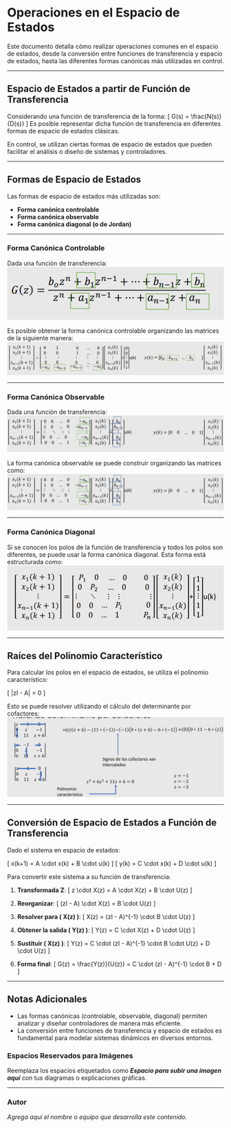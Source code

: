 # Operaciones en el Espacio de Estados

Este documento detalla cómo realizar operaciones comunes en el espacio de estados, desde la conversión entre funciones de transferencia y espacio de estados, hasta las diferentes formas canónicas más utilizadas en control.

---

## Espacio de Estados a partir de Función de Transferencia

Considerando una función de transferencia de la forma:
\[
G(s) = \frac{N(s)}{D(s)}
\]
Es posible representar dicha función de transferencia en diferentes formas de espacio de estados clásicas.

En control, se utilizan ciertas formas de espacio de estados que pueden facilitar el análisis o diseño de sistemas y controladores.

---

## Formas de Espacio de Estados

Las formas de espacio de estados más utilizadas son:
- **Forma canónica controlable**
- **Forma canónica observable**
- **Forma canónica diagonal (o de Jordan)**

---

### Forma Canónica Controlable

Dada una función de transferencia:
![](https://github.com/andres14guevara/APUNTES-3-corte-semana-13-1/blob/main/imagen%201-2apuntes..png)

Es posible obtener la forma canónica controlable organizando las matrices de la siguiente manera:
![](https://github.com/andres14guevara/APUNTES-3-corte-semana-13-1/blob/main/imagen%202-2apuntes..png)

---

### Forma Canónica Observable

Dada una función de transferencia:
![](https://github.com/andres14guevara/APUNTES-3-corte-semana-13-1/blob/main/imagen%203-2apuntes..png)

La forma canónica observable se puede construir organizando las matrices como:
![](https://github.com/andres14guevara/APUNTES-3-corte-semana-13-1/blob/main/imagen%204-2apuntes..png)

---

### Forma Canónica Diagonal

Si se conocen los polos de la función de transferencia y todos los polos son diferentes, se puede usar la forma canónica diagonal. Esta forma está estructurada como:
![](https://github.com/andres14guevara/APUNTES-3-corte-semana-13-1/blob/main/imagen%205-2apuntes..png)

---

## Raíces del Polinomio Característico

Para calcular los polos en el espacio de estados, se utiliza el polinomio característico:

\[
|zI - A| = 0
\]

Esto se puede resolver utilizando el cálculo del determinante por cofactores:
![](https://github.com/andres14guevara/APUNTES-3-corte-semana-13-1/blob/main/imagen%206-2apuntes..png)

---

## Conversión de Espacio de Estados a Función de Transferencia

Dado el sistema en espacio de estados:

\[
x(k+1) = A \cdot x(k) + B \cdot u(k)
\]
\[
y(k) = C \cdot x(k) + D \cdot u(k)
\]

Para convertir este sistema a su función de transferencia:

1. **Transformada Z**:
   \[
   z \cdot X(z) = A \cdot X(z) + B \cdot U(z)
   \]

2. **Reorganizar**:
   \[
   (zI - A) \cdot X(z) = B \cdot U(z)
   \]

3. **Resolver para \( X(z) \)**:
   \[
   X(z) = (zI - A)^{-1} \cdot B \cdot U(z)
   \]

4. **Obtener la salida \( Y(z) \)**:
   \[
   Y(z) = C \cdot X(z) + D \cdot U(z)
   \]

5. **Sustituir \( X(z) \)**:
   \[
   Y(z) = C \cdot (zI - A)^{-1} \cdot B \cdot U(z) + D \cdot U(z)
   \]

6. **Forma final**:
   \[
   G(z) = \frac{Y(z)}{U(z)} = C \cdot (zI - A)^{-1} \cdot B + D
   \]

---

## Notas Adicionales

- Las formas canónicas (controlable, observable, diagonal) permiten analizar y diseñar controladores de manera más eficiente.
- La conversión entre funciones de transferencia y espacio de estados es fundamental para modelar sistemas dinámicos en diversos entornos.

### Espacios Reservados para Imágenes

Reemplaza los espacios etiquetados como _**Espacio para subir una imagen aquí**_ con tus diagramas o explicaciones gráficas.

---

### Autor

_Agrega aquí el nombre o equipo que desarrolla este contenido._
